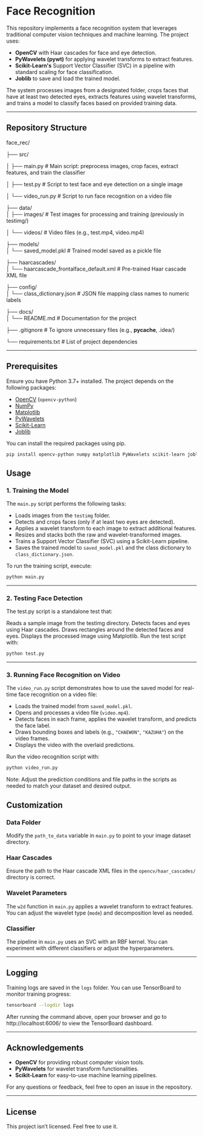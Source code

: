 # Face Recognition

This repository implements a face recognition system that leverages traditional computer vision techniques and machine learning. The project uses:

- **OpenCV** with Haar cascades for face and eye detection.
- **PyWavelets (pywt)** for applying wavelet transforms to extract features.
- **Scikit-Learn's** Support Vector Classifier (SVC) in a pipeline with standard scaling for face classification.
- **Joblib** to save and load the trained model.

The system processes images from a designated folder, crops faces that have at least two detected eyes, extracts features using wavelet transforms, and trains a model to classify faces based on provided training data.

---

## Repository Structure
face_rec/

├── src/                   

│   ├── main.py            # Main script: preprocess images, crop faces, extract features, and train the classifier

│   ├── test.py            # Script to test face and eye detection on a single image

│   └── video_run.py       # Script to run face recognition on a video file

├── data/                  
│   ├── images/            # Test images for processing and training (previously in testimg/)

│   └── videos/            # Video files (e.g., test.mp4, video.mp4)

├── models/                
│   └── saved_model.pkl    # Trained model saved as a pickle file

├── haarcascades/          
│   └── haarcascade_frontalface_default.xml  # Pre-trained Haar cascade XML file

├── config/                
│   └── class_dictionary.json  # JSON file mapping class names to numeric labels

├── docs/                  
│   └── README.md          # Documentation for the project

├── .gitignore             # To ignore unnecessary files (e.g., __pycache__, .idea/)

└── requirements.txt       # List of project dependencies


---

## Prerequisites

Ensure you have Python 3.7+ installed. The project depends on the following packages:

- [OpenCV](https://opencv.org/) (`opencv-python`)
- [NumPy](https://numpy.org/)
- [Matplotlib](https://matplotlib.org/)
- [PyWavelets](https://pywavelets.readthedocs.io/)
- [Scikit-Learn](https://scikit-learn.org/)
- [Joblib](https://joblib.readthedocs.io/)

You can install the required packages using pip.
```bash
pip install opencv-python numpy matplotlib PyWavelets scikit-learn joblib
```
## Usage

### 1. Training the Model
The `main.py` script performs the following tasks:

- Loads images from the `testimg` folder.
- Detects and crops faces (only if at least two eyes are detected).
- Applies a wavelet transform to each image to extract additional features.
- Resizes and stacks both the raw and wavelet-transformed images.
- Trains a Support Vector Classifier (SVC) using a Scikit-Learn pipeline.
- Saves the trained model to `saved_model.pkl` and the class dictionary to `class_dictionary.json`.

To run the training script, execute:

```bash
python main.py
```
--- 
### 2. Testing Face Detection
The test.py script is a standalone test that:

Reads a sample image from the testimg directory.
Detects faces and eyes using Haar cascades.
Draws rectangles around the detected faces and eyes.
Displays the processed image using Matplotlib.
Run the test script with:

```bash
python test.py
```
---
### 3. Running Face Recognition on Video
The `video_run.py` script demonstrates how to use the saved model for real-time face recognition on a video file:

- Loads the trained model from `saved_model.pkl`.
- Opens and processes a video file (`video.mp4`).
- Detects faces in each frame, applies the wavelet transform, and predicts the face label.
- Draws bounding boxes and labels (e.g., `"CHAEWON"`, `"KAZUHA"`) on the video frames.
- Displays the video with the overlaid predictions.

Run the video recognition script with:

```bash
python video_run.py
```

Note: Adjust the prediction conditions and file paths in the scripts as needed to match your dataset and desired output.

## Customization

### Data Folder
Modify the `path_to_data` variable in `main.py` to point to your image dataset directory.

### Haar Cascades
Ensure the path to the Haar cascade XML files in the `opencv/haar_cascades/` directory is correct.

### Wavelet Parameters
The `w2d` function in `main.py` applies a wavelet transform to extract features. You can adjust the wavelet type (`mode`) and decomposition level as needed.

### Classifier
The pipeline in `main.py` uses an SVC with an RBF kernel. You can experiment with different classifiers or adjust the hyperparameters.

---

## Logging
Training logs are saved in the `logs` folder. You can use TensorBoard to monitor training progress:

```bash
tensorboard --logdir logs
```
After running the command above, open your browser and go to http://localhost:6006/ to view the TensorBoard dashboard.

---
## Acknowledgements

- **OpenCV** for providing robust computer vision tools.
- **PyWavelets** for wavelet transform functionalities.
- **Scikit-Learn** for easy-to-use machine learning pipelines.

For any questions or feedback, feel free to open an issue in the repository.

--- 

## License
This project isn’t licensed. Feel free to use it.
